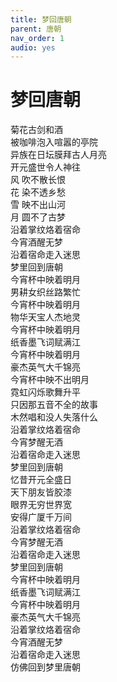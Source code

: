 ```yaml
---
title: 梦回唐朝
parent: 唐朝
nav_order: 1
audio: yes
---
```


# 梦回唐朝

菊花古剑和酒  
被咖啡泡入喧嚣的亭院  
异族在日坛膜拜古人月亮  
开元盛世令人神往  
风 吹不散长恨  
花 染不透乡愁  
雪 映不出山河  
月 圆不了古梦  
沿着掌纹烙着宿命  
今宵酒醒无梦  
沿着宿命走入迷思  
梦里回到唐朝  
今宵杯中映着明月  
男耕女织丝路繁忙  
今宵杯中映着明月  
物华天宝人杰地灵  
今宵杯中映着明月  
纸香墨飞词赋满江  
今宵杯中映着明月  
豪杰英气大千锦亮  
今宵杯中映不出明月  
霓虹闪烁歌舞升平  
只因那五音不全的故事  
木然唱和没人失落什么  
沿着掌纹烙着宿命  
今宵梦醒无酒  
沿着宿命走入迷思  
梦里回到唐朝  
忆昔开元全盛日  
天下朋友皆胶漆  
眼界无穷世界宽  
安得广厦千万间  
沿着掌纹烙着宿命  
今宵梦醒无酒  
沿着宿命走入迷思  
梦里回到唐朝  
今宵杯中映着明月  
纸香墨飞词赋满江  
今宵杯中映着明月  
豪杰英气大千锦亮  
沿着掌纹烙着宿命  
今宵酒醒无梦  
沿着宿命走入迷思  
仿佛回到梦里唐朝